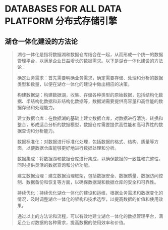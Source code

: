 # DATABASES FOR ALL DATA PLATFORM 分布式存储引擎

## 湖仓一体化建设的方法论
> 
> 湖仓一体化是指将数据湖和数据仓库结合在一起，从而形成一个统一的数据管理平台，以满足企业日益增长的数据需求。以下是湖仓一体化建设的方法论：
> 
> 确定业务需求：首先需要明确业务需求，确定需要存储、处理和分析的数据类型和数量，以便在湖仓一体化的建设中做出相应的决策。
> 
> 构建数据湖：构建数据湖，收集、存储各种类型的原始数据，包括结构化数据、半结构化数据和非结构化数据等，数据湖需要提供高容量和高性能的数据存储和处理能力。
> 
> 建立数据仓库：在数据湖的基础上建立数据仓库，对数据进行清洗、转换和整合，形成适合分析的数据模型，数据仓库需要提供高性能和高可靠性的数据查询和分析能力。
> 
> 数据标准化：对数据进行标准化处理，包括数据的格式、结构、质量等方面，以便数据仓库能够更好地进行数据处理和分析。
> 
> 数据集成：将数据湖和数据仓库进行集成，以确保数据的一致性和完整性，同时提供灵活的数据查询和分析功能。
> 
> 建立数据治理：建立数据治理框架，包括数据安全、数据质量、数据访问控制、数据备份和恢复等方面，以确保数据湖和数据仓库的安全和可靠性。
> 
> 持续优化：持续优化湖仓一体化的建设和运维，根据业务需求和数据变化的情况，及时调整湖仓一体化的架构和技术选型，以提高数据的价值和使用效果。
> 
> 通过以上的方法论和流程，可以有效地建立湖仓一体化的数据管理平台，满足企业对数据的各种需求，提高数据的使用效率和价值。

